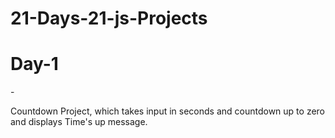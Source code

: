 # 21-Days-21-js-Projects
<h1>Day-1</h1>-<p>Countdown Project, which takes input in seconds and countdown up to zero and displays Time's up message.</p>
